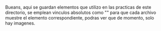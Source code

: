 Bueans, aqui se guardan elementos que utilizo en las practicas de este directorio, se emplean vinculos absolutos como "" para que cada archivo muestre el elemento correspondiente, podras ver que de momento, solo hay imagenes.
